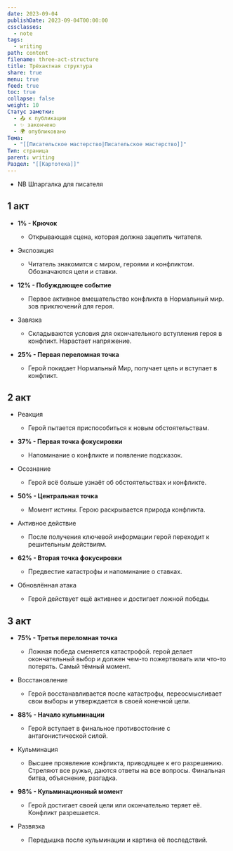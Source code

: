 ```yaml
---
date: 2023-09-04
publishDate: 2023-09-04T00:00:00
cssclasses:
  - note
tags:
  - writing
path: content
filename: three-act-structure
title: Трёхактная структура
share: true
menu: true
feed: true
toc: true
collapse: false
weight: 10
Статус заметки:
  - 📤 к публикации
  - ✨ закончено
  - 🌍 опубликовано
Тема:
  - "[[Писательское мастерство|Писательское мастерство]]"
Тип: страница
parent: writing
Раздел: "[[Картотека]]"
---
```


- NB Шпаргалка для писателя  

## 1 акт
- **1% - Крючок**
	- Открывающая сцена, которая должна зацепить читателя.

- Экспозиция
	- Читатель знакомится с миром, героями и конфликтом. Обозначаются цели и ставки.

- **12% - Побуждающее событие**
	- Первое активное вмешательство конфликта в Нормальный мир. зов приключений для героя.

- Завязка
	- Складываются условия для окончательного вступления героя в конфликт. Нарастает напряжение.

- **25% - Первая переломная точка**
	- Герой покидает Нормальный Мир, получает цель и вступает в конфликт.
	
## 2 акт
- Реакция
	- Герой пытается приспособиться к новым обстоятельствам.

- **37% - Первая точка фокусировки**
	- Напоминание о конфликте и появление подсказок.

- Осознание
	- Герой всё больше узнаёт об обстоятельствах и конфликте.

- **50% - Центральная точка**
	- Момент истины. Герою раскрывается природа конфликта.

- Активное действие
	- После получения ключевой информации герой переходит к решительным действиям.

- **62% - Вторая точка фокусировки**
	- Предвестие катастрофы и напоминание о ставках.

- Обновлённая атака
	- Герой действует ещё активнее и достигает ложной победы.
	
## 3 акт
- **75% - Третья переломная точка**
	- Ложная победа сменяется катастрофой. герой делает окончательный выбор и должен чем-то пожертвовать или что-то потерять. Самый тёмный момент.

- Восстановление
	- Герой восстанавливается после катастрофы, переосмысливает свои выборы и утверждается в своей конечной цели.

- **88% - Начало кульминации**
	- Герой вступает в финальное противостояние с антагонистической силой.

- Кульминация
	- Высшее проявление конфликта, приводящее к его разрешению. Стреляют все ружья, даются ответы на все вопросы. Финальная битва, объяснение, разгадка.

- **98% - Кульминационный момент**
	- Герой достигает своей цели или окончательно теряет её. Конфликт разрешается.

- Развязка
	- Передышка после кульминации и картина её последствий.